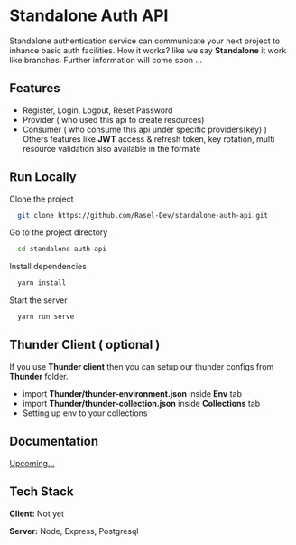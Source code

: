 # Standalone Auth API

Standalone authentication service can communicate your next project to inhance basic auth facilities. How it works? like we say **Standalone** it work like branches. Further information will come soon ...

## Features

- Register, Login, Logout, Reset Password
- Provider ( who used this api to create resources)
- Consumer ( who consume this api under specific providers(key) )
  Others features like **JWT** access & refresh token, key rotation, multi resource validation also available in the formate

## Run Locally

Clone the project

```bash
  git clone https://github.com/Rasel-Dev/standalone-auth-api.git
```

Go to the project directory

```bash
  cd standalone-auth-api
```

Install dependencies

```bash
  yarn install
```

Start the server

```bash
  yarn run serve
```

## Thunder Client ( optional )

If you use **Thunder client** then you can setup our thunder configs from **Thunder** folder.

- import **Thunder/thunder-environment.json** inside **Env** tab
- import **Thunder/thunder-collection.json** inside **Collections** tab
- Setting up env to your collections

## Documentation

[Upcoming...](https://github.com/Rasel-Dev)

## Tech Stack

**Client:** Not yet

**Server:** Node, Express, Postgresql
